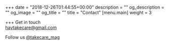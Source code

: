 +++
date = "2018-12-26T01:44:55+00:00"
description = ""
og_description = ""
og_image = ""
og_title = ""
title = "Contact"
[menu.main]
weight = 3

+++
Get in touch  
[haytakecare@gmail.com](mailto:haytakecare@gmail.com)

Follow us [@takecare_mag](https://instagram.com/takecare_mag)